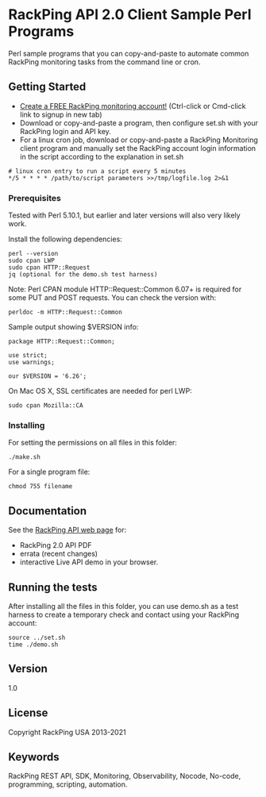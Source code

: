 # RackPing API 2.0 Client Sample Perl Programs

Perl sample programs that you can copy-and-paste to automate common RackPing monitoring tasks from the command line or cron.

## Getting Started

* [Create a FREE RackPing monitoring account!](https://www.rackping.com/cgi-bin/signup.cgi) (Ctrl-click or Cmd-click link to signup in new tab)
* Download or copy-and-paste a program, then configure set.sh with your RackPing login and API key.
* For a linux cron job, download or copy-and-paste a RackPing Monitoring client program and manually set the RackPing account login information in the script according to the explanation in set.sh

```
# linux cron entry to run a script every 5 minutes
*/5 * * * * /path/to/script parameters >>/tmp/logfile.log 2>&1
```

### Prerequisites

Tested with Perl 5.10.1, but earlier and later versions will also very likely work.

Install the following dependencies:

```
perl --version
sudo cpan LWP
sudo cpan HTTP::Request
jq (optional for the demo.sh test harness)
```

Note: Perl CPAN module HTTP::Request::Common 6.07+ is required for some PUT and POST requests. You can check the version with:
```
perldoc -m HTTP::Request::Common
```
Sample output showing $VERSION info:
```
package HTTP::Request::Common;

use strict;
use warnings;

our $VERSION = '6.26';
```

On Mac OS X, SSL certificates are needed for perl LWP:
```
sudo cpan Mozilla::CA
```

### Installing

For setting the permissions on all files in this folder:

```
./make.sh
```

For a single program file:

```
chmod 755 filename
```

## Documentation

See the [RackPing API web page](https://www.rackping.com/api.html) for:

* RackPing 2.0 API PDF
* errata (recent changes)
* interactive Live API demo in your browser.

## Running the tests

After installing all the files in this folder, you can use demo.sh as a test harness to create a temporary check and contact using your RackPing account:

```
source ../set.sh
time ./demo.sh
```

## Version

1.0

## License

Copyright RackPing USA 2013-2021

## Keywords

RackPing REST API, SDK, Monitoring, Observability, Nocode, No-code, programming, scripting, automation.

